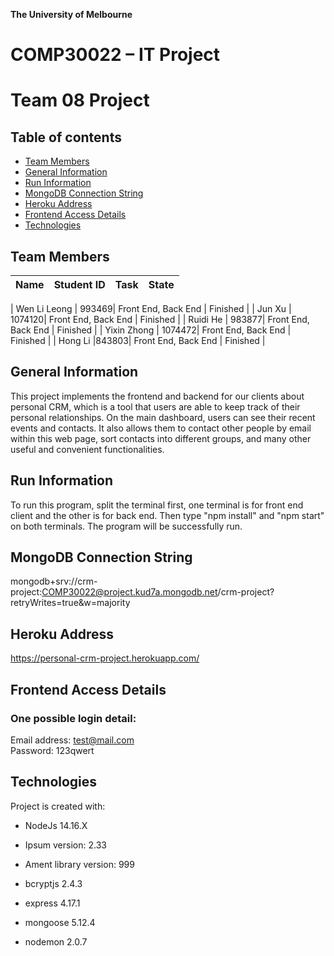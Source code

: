 **The University of Melbourne**
# COMP30022 – IT Project

# Team 08 Project


## Table of contents
* [Team Members](#team-members)
* [General Information](#general-information)
* [Run Information](#run-information)
* [MongoDB Connection String](#mongoDB-connection-string)
* [Heroku Address](#heroku-address)
* [Frontend Access Details](#frontend-access-details)
* [Technologies](#technologies)


## Team Members

| Name | Student ID | Task | State |
| :---:  | :---: | :---: | :---: |

| Wen Li Leong | 993469| Front End, Back End | Finished |
| Jun Xu | 1074120| Front End, Back End | Finished |
| Ruidi He | 983877| Front End, Back End | Finished |
| Yixin Zhong | 1074472| Front End, Back End | Finished |
| Hong Li |843803| Front End, Back End | Finished |


## General Information
This project implements the frontend and backend for our clients about personal CRM, which is a tool that users are able to keep track of their personal relationships.
On the main dashboard, users can see their recent events and contacts. It also allows them to contact other people by email within this web page, sort contacts into different groups, and many other useful and convenient functionalities.


## Run Information
To run this program, split the terminal first, one terminal is for front end client and the other is for back end. Then type "npm install" and "npm start" on both terminals. The program will be successfully run.

## MongoDB Connection String
mongodb+srv://crm-project:COMP30022@project.kud7a.mongodb.net/crm-project?retryWrites=true&w=majority


## Heroku Address
https://personal-crm-project.herokuapp.com/


## Frontend Access Details
### One possible login detail:
Email address: test@mail.com \
Password: 123qwert

## Technologies
Project is created with:
* NodeJs 14.16.X
* Ipsum version: 2.33
* Ament library version: 999

* bcryptjs 2.4.3
* express 4.17.1
* mongoose 5.12.4
* nodemon 2.0.7


